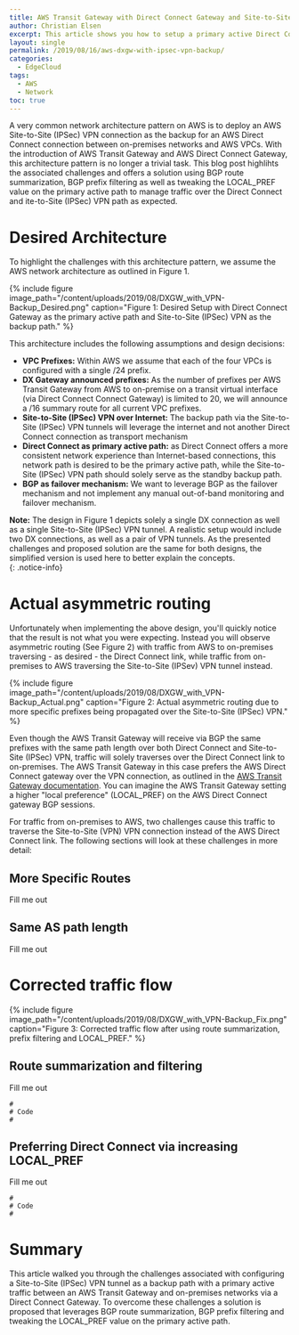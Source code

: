 ```yaml
---
title: AWS Transit Gateway with Direct Connect Gateway and Site-to-Site (IPSec) VPN Backup
author: Christian Elsen
excerpt: This article shows you how to setup a primary active Direct Connect connection between a Transit Gateway and on-premises networks via Direct Connect Gateway, while leveraging a Site-to-Site (IPSec) VPN as backup.
layout: single
permalink: /2019/08/16/aws-dxgw-with-ipsec-vpn-backup/
categories:
  - EdgeCloud
tags:
  - AWS
  - Network
toc: true
---
```


A very common network architecture pattern on AWS is to deploy an AWS Site-to-Site (IPSec) VPN connection as the backup for an AWS Direct Connect connection between on-premises networks and AWS VPCs.
With the introduction of AWS Transit Gateway and AWS Direct Connect Gateway, this architecture pattern is no longer a trivial task. This blog post highlihts the associated challenges and offers a solution using BGP route summarization, BGP prefix filtering as well as tweaking the LOCAL_PREF value on the primary active path to manage traffic over the Direct Connect and ite-to-Site (IPSec) VPN path as expected.

# Desired Architecture

To highlight the challenges with this architecture pattern, we assume the AWS network architecture as outlined in Figure 1.  

{% include figure image_path="/content/uploads/2019/08/DXGW_with_VPN-Backup_Desired.png" caption="Figure 1: Desired Setup with Direct Connect Gateway as the primary active path and Site-to-Site (IPSec) VPN as the backup path." %}

This architecture includes the following assumptions and design decisions:
* **VPC Prefixes:** Within AWS we assume that each of the four VPCs is configured with a single /24 prefix.
* **DX Gateway announced prefixes:** As the number of prefixes  per AWS Transit Gateway from AWS to on-premise on a transit virtual interface (via Direct Connect Connect Gateway) is limited to 20, we will announce a /16 summary route for all current VPC prefixes.
* **Site-to-Site (IPSec) VPN over Internet:** The backup path via the Site-to-Site (IPSec) VPN tunnels will leverage the internet and not another Direct Connect connection as transport mechanism
* **Direct Connect as primary active path:** as Direct Connect offers a more consistent network experience than Internet-based connections, this network path is desired to be the primary active path, while the Site-to-Site (IPSec) VPN path should solely serve as the standby backup path.
* **BGP as failover mechanism:** We want to leverage BGP as the failover mechanism and not implement any manual out-of-band monitoring and failover mechanism.

**Note:** The design in Figure 1 depicts solely a single DX connection as well as a single Site-to-Site (IPSec) VPN tunnel. A realistic setup would include two DX connections, as well as a pair of VPN tunnels. As the presented challenges and proposed solution are the same for both designs, the simplified version is used here to better explain the concepts.   
{: .notice-info}

# Actual asymmetric routing

Unfortunately when implementing the above design, you'll quickly notice that the result is not what you were expecting. Instead you will observe asymmetric routing (See Figure 2) with traffic from AWS to on-premises traversing - as desired - the Direct Connect link, while traffic from on-premises to AWS traversing the Site-to-Site (IPSev) VPN tunnel instead.   

{% include figure image_path="/content/uploads/2019/08/DXGW_with_VPN-Backup_Actual.png" caption="Figure 2: Actual asymmetric routing due to more specific prefixes being propagated over the Site-to-Site (IPSec) VPN." %}

Even though the AWS Transit Gateway will receive via BGP the same prefixes with the same path length over both Direct Connect and Site-to-Site (IPSec) VPN, traffic will solely traverses over the Direct Connect link to on-premises. The AWS Transit Gateway in this case prefers the AWS Direct Connect gateway over the VPN connection, as outlined in the [AWS Transit Gateway documentation](https://docs.aws.amazon.com/vpc/latest/tgw/how-transit-gateways-work.html#tgw-routing-overview).
You can imagine the AWS Transit Gateway setting a higher "local preference" (LOCAL_PREF) on the AWS Direct Connect gateway BGP sessions.

For traffic from on-premises to AWS, two challenges cause this traffic to traverse the Site-to-Site (VPN) VPN connection instead of the AWS Direct Connect link. The following sections will look at these challenges in more detail:  

## More Specific Routes

Fill me out

## Same AS path length

Fill me out

# Corrected traffic flow

{% include figure image_path="/content/uploads/2019/08/DXGW_with_VPN-Backup_Fix.png" caption="Figure 3: Corrected traffic flow after using route summarization, prefix filtering and LOCAL_PREF." %}

## Route summarization and filtering

Fill me out

```
#
# Code
#

```

## Preferring Direct Connect via increasing LOCAL_PREF

Fill me out

```
#
# Code
#

```

# Summary

This article walked you through the challenges associated with configuring a Site-to-Site (IPSec) VPN tunnel as a backup path with a primary active traffic between an AWS Transit Gateway and on-premises networks via a Direct Connect Gateway.
To overcome these challenges a solution is proposed that leverages BGP route summarization, BGP prefix filtering and tweaking the LOCAL_PREF value on the primary active path.
